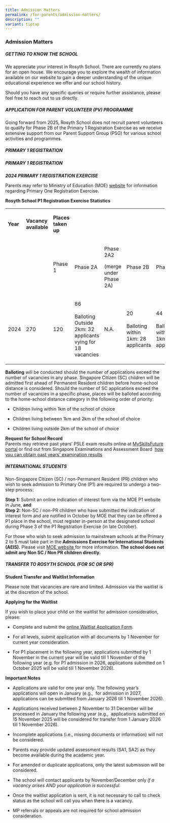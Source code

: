 ```yaml
---
title: Admission Matters
permalink: /for-parents/admission-matters/
description: ""
variant: tiptap
---
```

<h3>Admission Matters</h3>
<h5>GETTING TO KNOW THE SCHOOL</h5>
<p>We appreciate your interest in Rosyth School. There are currently no plans
for an open house. We encourage you to explore the wealth of information
available on our website to gain a deeper understanding of the unique educational
experience we offer and our school history.</p>
<p>Should you have any specific queries or require further assistance, please
feel free to reach out to us directly.</p>
<p></p>
<h5>APPLICATION FOR PARENT VOLUNTEER (PV) PROGRAMME</h5>
<p></p>
<p>Going forward from 2025, Rosyth School does not recruit parent volunteers
to qualify for Phase 2B of the Primary 1 Registration Exercise as we receive
extensive support from our Parent Support Group (PSG) for various school
activities and programmes.</p>
<p></p>
<h5>PRIMARY 1 REGISTRATION</h5>
<h5>PRIMARY 1 REGISTRATION</h5>
<p><strong><em>2024 PRIMARY 1 REGISTRATION EXERCISE</em></strong>
</p>
<p>Parents may refer to Ministry of Education (MOE)&nbsp;<a href="https://www.moe.gov.sg/primary/p1-registration/registration-phases-key-dates" rel="noopener noreferrer nofollow" target="_blank">website</a>&nbsp;for
information regarding Primary One Registration Exercise.</p>
<p><strong>Rosyth School P1 Registration Exercise Statistics</strong>
</p>
<p></p>
<table style="minWidth: 175px">
<colgroup>
<col>
<col>
<col>
<col>
<col>
<col>
<col>
</colgroup>
<tbody>
<tr>
<td rowspan="1" colspan="1">
<p><strong>Year</strong>
</p>
</td>
<td rowspan="1" colspan="1">
<p><strong>Vacancy available</strong>
</p>
</td>
<td rowspan="1" colspan="1">
<p><strong>Places taken up</strong>
</p>
</td>
<td rowspan="1" colspan="1">
<p><strong>&nbsp;</strong>
</p>
</td>
<td rowspan="1" colspan="1">
<p><strong>&nbsp;</strong>
</p>
</td>
<td rowspan="1" colspan="1">
<p><strong>&nbsp;</strong>
</p>
</td>
<td rowspan="1" colspan="1">
<p><strong>&nbsp;</strong>
</p>
</td>
</tr>
<tr>
<td rowspan="1" colspan="1">
<p>&nbsp;</p>
</td>
<td rowspan="1" colspan="1">
<p>&nbsp;</p>
</td>
<td rowspan="1" colspan="1">
<p>Phase 1</p>
</td>
<td rowspan="1" colspan="1">
<p>Phase 2A</p>
</td>
<td rowspan="1" colspan="1">
<p>Phase 2A2</p>
<p>(merge under Phase 2A)</p>
</td>
<td rowspan="1" colspan="1">
<p>Phase 2B</p>
</td>
<td rowspan="1" colspan="1">
<p>Phase 2C</p>
</td>
</tr>
<tr>
<td rowspan="1" colspan="1">
<p>2024</p>
</td>
<td rowspan="1" colspan="1">
<p>270</p>
</td>
<td rowspan="1" colspan="1">
<p>120</p>
</td>
<td rowspan="1" colspan="1">
<p>86
<br>
<br>Balloting Outside 2km: 32 applicants vying for 18 vacancies</p>
</td>
<td rowspan="1" colspan="1">
<p>N.A.</p>
</td>
<td rowspan="1" colspan="1">
<p>20
<br>
<br>Balloting within 1km: 28 applicants</p>
</td>
<td rowspan="1" colspan="1">
<p>44
<br>
<br>Balloting within 1km: 124 applicants</p>
</td>
</tr>
</tbody>
</table>
<p><strong>Balloting</strong> will be conducted should the number of applications
exceed the number of vacancies in any phase. Singapore Citizen (SC) children
will be admitted first ahead of Permanent Resident children before home-school
distance is considered. Should the number of SC applications exceed the
number of vacancies in a specific phase, places will be balloted according
to the home-school distance category in the following order of priority:</p>
<ul data-tight="true" class="tight">
<li>
<p>Children living within 1km of the school of choice</p>
</li>
<li>
<p>Children living between 1km and 2km of the school of choice</p>
</li>
<li>
<p>Children living outside 2km of the school of choice</p>
</li>
</ul>
<p><strong>Request for School Record</strong> 
<br>Parents may retrieve past years’ PSLE exam results online at <a href="http://www.myskillsfuture.gov.sg/content/portal/en/individual/skills-passport.html" rel="noopener noreferrer nofollow" target="_blank">MySkillsFuture portal</a> or
find out from Singapore Examinations and Assessment Board &nbsp;<a href="https://www.seab.gov.sg/home/services/statements-of-results" rel="noopener noreferrer nofollow" target="_blank">how you can obtain past years' examination results</a>
</p>
<h5>INTERNATIONAL STUDENTS</h5>
<p>Non-Singapore Citizen (SC) / non-Permanent Resident (PR) children who
wish to seek admission to Primary One (P1) are required to undergo a two-step
process:</p>
<p><strong>Step 1:</strong> Submit an online indication of interest form via
the MOE P1 website in June, <strong>and</strong> 
<br><strong>Step 2:</strong> Non-SC / non-PR children who have submitted the
indication of interest form and are notified in October by MOE that they
can be offered a P1 place in the school, must register in-person at the
designated school during Phase 3 of the P1 Registration Exercise (in late
October).</p>
<p>For those who wish to seek admission to mainstream schools at the Primary
2 to 5 must take part in the <strong>Admissions Exercise for International Students (AEIS).</strong> Please
visit <a href="https://www.moe.gov.sg/international-students" rel="noopener noreferrer nofollow" target="_blank">MOE website </a>for
more information. <strong>The school does not admit any Non SC / Non PR children directly.</strong>
</p>
<h5>TRANSFER TO ROSYTH SCHOOL (FOR SC OR SPR)</h5>
<p><strong>Student Transfer and Waitlist Information</strong>
</p>
<p>Please note that vacancies are rare and limited. Admission via the waitlist
is at the discretion of the school.</p>
<p><strong>Applying for the Waitlist</strong>
</p>
<p>If you wish to place your child on the waitlist for admission consideration,
please:</p>
<ul data-tight="true" class="tight">
<li>
<p>Complete and submit the <a href="https://go.gov.sg/rs-wait-list-application" rel="noopener nofollow" target="_blank">online Waitlist Application Form</a>.</p>
</li>
<li>
<p>For all levels, submit application with all documents by 1 November for
current year consideration.</p>
</li>
<li>
<p>For P1 placement in the following year, applications submitted by 1 November
in the current year will be valid till 1 November of the following year
(e.g. for P1 admission in 2026, applications submitted on 1 October 2025
will be valid till 1 November 2026).</p>
</li>
</ul>
<p><strong>Important Notes</strong>
</p>
<ul data-tight="true" class="tight">
<li>
<p>Applications are valid for one year only. The following year’s applications
will open in January (e.g., &nbsp;for admission in 2027, applications can
be submitted from January 2026 till 1 November 2026).</p>
</li>
<li>
<p>Applications received between 2 November to 31 December will be processed
in January the following year (e.g.,&nbsp; applications submitted on 15
November 2025 will be considered for transfer from 1 January 2026 till
1 November 2026).</p>
</li>
<li>
<p>Incomplete applications (i.e., missing documents or information) will
not be considered.</p>
</li>
<li>
<p>Parents may provide updated assessment results (SA1, SA2) as they become
available during the academic year.</p>
</li>
<li>
<p>For amended or duplicate applications, only the latest submission will
be considered.</p>
</li>
<li>
<p>The school will contact applicants by November/December only <em>if a vacancy arises AND your application is successful.</em>
</p>
</li>
<li>
<p>Once the waitlist application is sent, it is not necessary to call to
check status as the school will call you when there is a vacancy.</p>
</li>
<li>
<p>MP referrals or appeals are not required for school admission consideration.</p>
</li>
</ul>
<p></p>